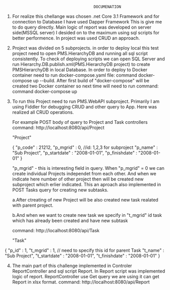 
                                           DOCUMENATION

1. For realize this chellange was chosen .net Core 3.1 Framework and
   for connection to Database I have used Dapper Framework 
   This is give me to do query directly.
   Main logic of report was developed on server side(MSSQL server)
   I desided on to the maximum using sql scripts for better performence.
   In project was used CRUD an approach. 
   

2. Project was divided on 5 subprojects.
   in order to deploy local this test project need to open PMS.HierarchyDB and running all  sql script consistently.
   To  check of deploying scripts we can open SQL Server and run Hierarchy.DB.publish.xml(PMS.HierarchyDB project) 
   to create PMSHierarchyDB in local Database.
   In order to deploy to Docker container need to run docker-compose.yaml file:
   command docker-compose up --build.
   After first build of "docker-compose" will be created two Docker container so
   next time will need to run command: 
   command docker-compose up

3. To run this Project need to run PMS.WebAPI subproject.
   Primarily I am using Fiddler for debugging CRUD and other query to App. 
   Here was realized all CRUD operations.

   For example  POST body of query to Project and Task controllers
   command: http://localhost:8080/api/Project 
  
   "Project"
   
   {
    "p_code" : 21212,
    "p_mgrid" : 0,                      //id: 1,2,3 for subproject
    "p_name" : "Sub Project",
    "p_startdate" : "2008-01-01",
     "p_finishdate" :  "2008-01-01"
   }

   "p_mgrid" - this is interesting field in query.
    When "p_mgrid" = 0 we can create individual Projects independet from each other.
    And when we indicate here number of other project then will be created new subproject which  erlier indicated. 
    This an aproach  also implemented in POST Tasks query for creating new subtasks.

    a.After ctreating  of new Project  will be also created  new task realated  with  parent project.
    
    b.And when we want to create new task we specify in "t_mgrid" id task which has already been created and have new subtask
    
   command: http://localhost:8080/api/Task

   "Task"
  
  {
    "p_id" : 1,
    "t_mgrid" : 1,                     // need to specify this id for parent Task
    "t_name" : "Sub Project",
    "t_startdate" : "2008-01-01",
     "t_finishdate" :  "2008-01-01"
    }

   4. The main part of this challenge implemented in Controler ReportController and sql script Report.
   In Report script was implemented logic of report.
   ReportController use Get query we are using it can get Report in xlsx format.
   command: http://localhost:8080/api/Report

 
